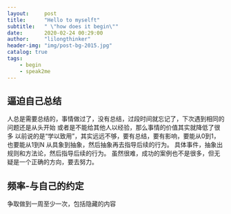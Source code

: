 ```yaml
---
layout:     post
title:      "Hello to myselft"
subtitle:   " \"how does it begin\""
date:       2020-02-24 00:29:00
author:     "lilongthinker"
header-img: "img/post-bg-2015.jpg"
catalog: true
tags:
    - begin
    - speak2me
---
```


## 逼迫自己总结
人总是需要总结的，事情做过了，没有总结，过段时间就忘记了，下次遇到相同的问题还是从头开始
或者是不能给其他人以经验，那么事情的价值其实就降低了很多
以前说的是“学以致用”，其实远远不够，要有总结，要有影响，要能从0到1，也要能从1到N
从具象到抽象，然后抽象再去指导后续的行为。
具体事件，抽象出规则和方法论，然后指导后续的行为。
虽然很难，成功的案例也不是很多，但无疑是一个正确的方向，要去努力。

## 频率-与自己的约定
争取做到一周至少一次，包括隐藏的内容


